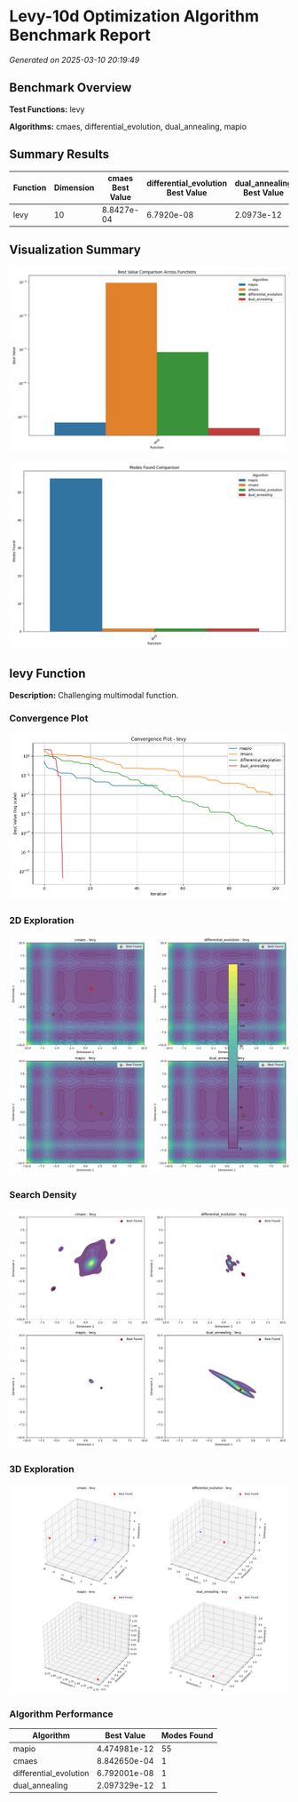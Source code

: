 # Levy-10d Optimization Algorithm Benchmark Report

*Generated on 2025-03-10 20:19:49*

## Benchmark Overview

**Test Functions:** levy

**Algorithms:** cmaes, differential_evolution, dual_annealing, mapio

## Summary Results

| Function | Dimension | cmaes Best Value | differential_evolution Best Value | dual_annealing Best Value | mapio Best Value |
| --- | --- | --- | --- | --- | --- |
| levy | 10 | 8.8427e-04 | 6.7920e-08 | 2.0973e-12 | 4.4750e-12 |

## Visualization Summary

![Best Value Comparison](levy-10d_best_value_comparison.png)

![Modes Found Comparison](levy-10d_modes_found_comparison.png)

## levy Function

**Description:** Challenging multimodal function.

### Convergence Plot

![Convergence Plot](levy-10d_convergence_levy.png)

### 2D Exploration

![2D Exploration](levy-10d_exploration_2d_levy.png)

### Search Density

![Search Density](levy-10d_density_levy_dims.png)

### 3D Exploration

![3D Exploration](levy-10d_exploration_3d_levy.png)

### Algorithm Performance

| Algorithm | Best Value | Modes Found |
| --- | --- | --- |
| mapio | 4.474981e-12 | 55 |
| cmaes | 8.842650e-04 | 1 |
| differential_evolution | 6.792001e-08 | 1 |
| dual_annealing | 2.097329e-12 | 1 |

